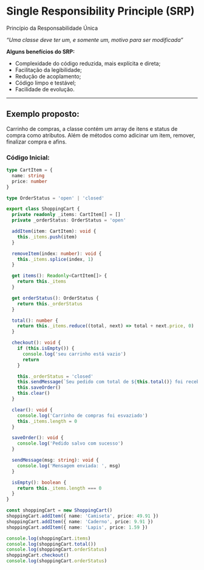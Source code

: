 # Single Responsibility Principle (SRP)

Princípio da Responsabilidade Única

_“Uma classe deve ter um, e somente um, motivo para ser modificada”_



**Alguns benefícios do SRP:**

- Complexidade do código reduzida, mais explícita e direta;
- Facilitação da legibilidade;
- Redução de acoplamento;
- Código limpo e testável;
- Facilidade de evolução.


---
## Exemplo proposto:

Carrinho de compras, a classe contém um array de itens e status de compra como atributos. Além de métodos como adicinar um item, remover, finalizar compra e afins.

### Código Inicial:
~~~ typescript
type CartItem = {
  name: string
  price: number
}

type OrderStatus = 'open' | 'closed'

export class ShoppingCart {
  private readonly _items: CartItem[] = []
  private _orderStatus: OrderStatus = 'open'

  addItem(item: CartItem): void {
    this._items.push(item)
  }

  removeItem(index: number): void {
    this._items.splice(index, 1)
  }

  get items(): Readonly<CartItem[]> {
    return this._items
  }

  get orderStatus(): OrderStatus {
    return this._orderStatus
  }

  total(): number {
    return this._items.reduce((total, next) => total + next.price, 0)
  }

  checkout(): void {
    if (this.isEmpty()) {
      console.log('seu carrinho está vazio')
      return
    }

    this._orderStatus = 'closed'
    this.sendMessage(`Seu pedido com total de ${this.total()} foi recebido`)
    this.saveOrder()
    this.clear()
  }

  clear(): void {
    console.log('Carrinho de compras foi esvaziado')
    this._items.length = 0
  }

  saveOrder(): void {
    console.log('Pedido salvo com sucesso')
  }

  sendMessage(msg: string): void {
    console.log('Mensagem enviada: ', msg)
  }

  isEmpty(): boolean {
    return this._items.length === 0
  }
}

const shoppingCart = new ShoppingCart()
shoppingCart.addItem({ name: 'Camiseta', price: 49.91 })
shoppingCart.addItem({ name: 'Caderno', price: 9.91 })
shoppingCart.addItem({ name: 'Lapis', price: 1.59 })

console.log(shoppingCart.items)
console.log(shoppingCart.total())
console.log(shoppingCart.orderStatus)
shoppingCart.checkout()
console.log(shoppingCart.orderStatus)

~~~
